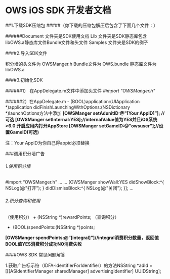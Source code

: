 # OWS iOS SDK 开发者文档

##1.下载SDK压缩包
#####（你下载的压缩包解压后包含了下面几个文件：）

######Document	文件夹是SDK使用文档
Lib		    文件夹是SDK静态库包含libOWS.a静态库文件Bundle文件和头文件
Samples	    文件夹是SDK的例子

####2.导入SDK文件

积分墙的头文件为
	OWSManger.h
Bundle文件为
	OWS.bundle
静态库文件为
	libOWS.a

####3.初始化SDK

######1） 在AppDelegate.m文件中添加头文件
 *#import "OWSManger.h"* 


######2）在AppDelegate.m  - (BOOL)application:(UIApplication *)application didFinishLaunchingWithOptions:(NSDictionary *)launchOptions方法中添加
**[OWSManger setAdunitID:@"[Your AppID]”];
//可选
[OWSManger setInternal:YES];//internalValue值为YES并且iOS系统>6.0 开启应用内打开AppStore
[OWSManger setGameID:@"owsuser"];//设置GameID(可选)**

注：Your AppID为你自己得appid必须替换


###调用积分墙广告

###### 1.使用积分墙
 
 #import “OWSManger.h"
…
…
   [OWSManger showWall:YES didShowBlock:^{
        NSLog(@"打开");
    } didDismissBlock:^{
        NSLog(@"关闭");
    }];
…


###### 2.积分查询和使用

（使用积分） + (NSString *)rewardPoints;
（查询积分）
+ (BOOL)spendPoints:(NSString *)points;

**[OWSManger spendPoints:@“[integral]”]//integral消费积分数量，返回值BOOL值YES消费积分成功NO消费失败**

####OWS SDK 常见问题解答

1.获取广告标示符（IDFA-identifierForIdentifier）的方法NSString *adId = [[[ASIdentifierManager sharedManager] advertisingIdentifier] UUIDString];